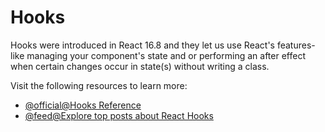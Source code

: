 # Hooks

Hooks were introduced in React 16.8 and they let us use React's features-like managing your component's state and or performing an after effect when certain changes occur in state(s) without writing a class.

Visit the following resources to learn more:

- [@official@Hooks Reference](https://react.dev/reference/react)
- [@feed@Explore top posts about React Hooks](https://app.daily.dev/tags/react-hooks?ref=roadmapsh)
